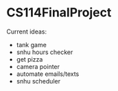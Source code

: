 # CS114FinalProject

Current ideas:
- tank game
- snhu hours checker
- get pizza
- camera pointer
- automate emails/texts
- snhu scheduler

